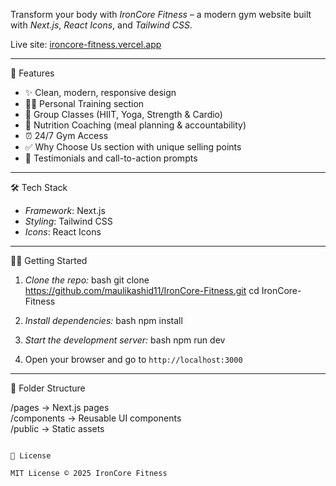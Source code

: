 Transform your body with *IronCore Fitness* – a modern gym website built with *Next.js*, *React Icons*, and *Tailwind CSS*. 

Live site: [ironcore-fitness.vercel.app](https://ironcore-fitness.vercel.app/)

---

🚀 Features

- ✨ Clean, modern, responsive design
- 🧑‍🏫 Personal Training section
- 🧘 Group Classes (HIIT, Yoga, Strength & Cardio)
- 🍎 Nutrition Coaching (meal planning & accountability)
- ⏰ 24/7 Gym Access
- ✅ Why Choose Us section with unique selling points
- 💬 Testimonials and call-to-action prompts

---

🛠 Tech Stack

- *Framework*: Next.js
- *Styling*: Tailwind CSS
- *Icons*: React Icons

---

🧑‍💻 Getting Started

1. *Clone the repo:*
   bash
   git clone https://github.com/maulikashid11/IronCore-Fitness.git
   cd IronCore-Fitness
   

2. *Install dependencies:*
   bash
   npm install
   

3. *Start the development server:*
   bash
   npm run dev
   

4. Open your browser and go to `http://localhost:3000`

---

📂 Folder Structure


/pages       → Next.js pages  
/components  → Reusable UI components  
/public      → Static assets  
  
```

📄 License

MIT License © 2025 IronCore Fitness
